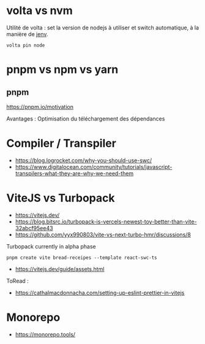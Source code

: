 # volta vs nvm
Utilité de volta : set la version de nodejs à utiliser et switch automatique, à la manière de [jenv](https://github.com/jenv/jenv).

`volta pin node`

# pnpm vs npm vs yarn
## pnpm
https://pnpm.io/motivation

Avantages : Optimisation du téléchargement des dépendances

# Compiler / Transpiler
- https://blog.logrocket.com/why-you-should-use-swc/
- https://www.digitalocean.com/community/tutorials/javascript-transpilers-what-they-are-why-we-need-them


# ViteJS vs Turbopack
- https://vitejs.dev/
- https://blog.bitsrc.io/turbopack-is-vercels-newest-toy-better-than-vite-32abcf95ee43
- https://github.com/yyx990803/vite-vs-next-turbo-hmr/discussions/8

Turbopack currently in alpha phase

`pnpm create vite bread-receipes --template react-swc-ts`

- https://vitejs.dev/guide/assets.html

ToRead :
- https://cathalmacdonnacha.com/setting-up-eslint-prettier-in-vitejs

# Monorepo
- https://monorepo.tools/
